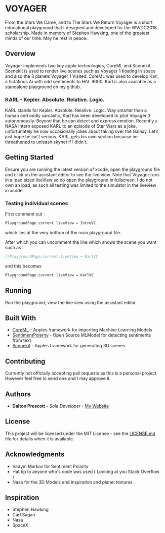 # VOYAGER

From the Stars We Came, and to The Stars We Return
Voyager is a short educational playground that I designed and developed for the WWDC2018 scholarship. Made in memory of Stephen Hawking, one of the greatest minds of our time. May he rest in peace.

## Overview

Voyager implements two key apple technologies, CoreML and Scenekit. Scenekit is used to render live scenes such as Voyager 1 floating in space and also the 3 planets Voyager 1 Visited. CoreML was used to develop Karl, a fictatious Ai with odd sentiments to HAL 9000. Karl is also available as a standalone playground on my github.

### KARL - Kepler. Absolute. Relative. Logic.
KARL stands for Kepler. Absolute. Relative. Logic.
Way smarter than a human and oddly sarcastic, Karl has been developed to pilot Voyager 3 autonomously. 
Beyond that he can detect and express emotion. Recently a NASA intern exposed KARL to an 
episode of Star Wars as a joke, unfortunately he now occasionally jokes about taking over the Galaxy. 
Let’s just hope he isn’t serious.
KARL gets his own section because he threathened to unleash skynet if I didn't.

## Getting Started

Ensure you are running the latest version of xcode, open the playground file and click on the assistant editor to see the live view. Note that Voyager runs in a ipad sized liveView so do open the playground in fullscreen.  I do not own an ipad, as such all testing was limited to the simulator in the liveview in xcode.

### Testing individual scenes

First comment out :
```swift
PlaygroundPage.current.liveView = IntroVC
```
which lies at the very bottom of the main playground file.

After which you can uncomment the line which shows the scene you want such as :
```swift
//PlaygroundPage.current.liveView = KarlVC
```
and this becomes
```swift
PlaygroundPage.current.liveView = KarlVC
```

## Running

Run the playground, view the live view using the assistant editor.

## Built With

* [CoreML](https://developer.apple.com/documentation/coreml) - Apples framework for importing Machine Learning Models
* [SentimentPolarity](https://coreml.store/sentimentpolarity) - Open Source MLModel for detecting sentiments from text
* [Scenekit](https://developer.apple.com/documentation/scenekit) - Apples framework for generating 3D scenes

## Contributing

Currently not officially accepting pull requests as this is a personal project. However feel free to send one and I may approve it.

## Authors

* **Dalton Prescott** - *Sole Developer* - [My Website](http://daltonprescott.com/)

## License

This project will be licensed under the MIT License - see the [LICENSE.md](LICENSE.md) file for details when it is available.

## Acknowledgments

* Vadym Markov for Sentiment Polarity
* Hat tip to anyone who's code was used ( Looking at you Stack Overflow )
* Nasa for the 3D Models and inspiration and planet textures

## Inspiration

* Stephen Hawking
* Carl Sagan
* Nasa
* SpaceX
